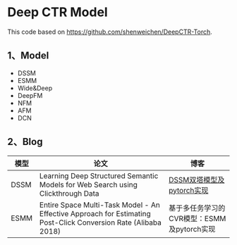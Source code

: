 # Deep CTR Model

This code based on https://github.com/shenweichen/DeepCTR-Torch.

## 1、Model

- DSSM
- ESMM
- Wide&Deep
- DeepFM
- NFM
- AFM
- DCN

## 2、Blog

| 模型 | 论文                                                         | 博客                                                         |
| ---- | ------------------------------------------------------------ | ------------------------------------------------------------ |
| DSSM | Learning Deep Structured Semantic Models for Web Search using Clickthrough Data | [DSSM双塔模型及pytorch实现](https://blog.csdn.net/olizxq/article/details/118068337?spm=1001.2014.3001.5501) |
| ESMM | Entire Space Multi-Task Model - An Effective Approach for Estimating Post-Click Conversion Rate (Alibaba 2018) | 基于多任务学习的CVR模型：ESMM及pytorch实现                   |

